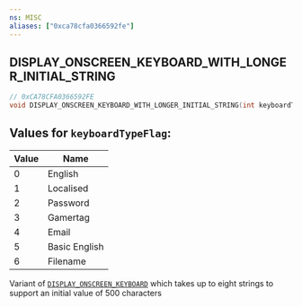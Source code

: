 ```yaml
---
ns: MISC
aliases: ["0xca78cfa0366592fe"]
---
```

## DISPLAY_ONSCREEN_KEYBOARD_WITH_LONGER_INITIAL_STRING

```c
// 0xCA78CFA0366592FE
void DISPLAY_ONSCREEN_KEYBOARD_WITH_LONGER_INITIAL_STRING(int keyboardTypeFlag, string prompt, string description, string initialValue1, string initialValue2, string initialValue3, string initialValue4, string initialValue5, string initialValue6, string initialValue7, string initialValue8, int maxLength);
```

## Values for `keyboardTypeFlag`:
| Value | Name |
| --- | --- |
| 0 | English |
| 1 | Localised |
| 2 | Password |
| 3 | Gamertag |
| 4 | Email |
| 5 | Basic English |
| 6 | Filename |


Variant of [`DISPLAY_ONSCREEN_KEYBOARD`](#_0x00DC833F2568DBF6) which takes up to eight strings to support an initial value of 500 characters

